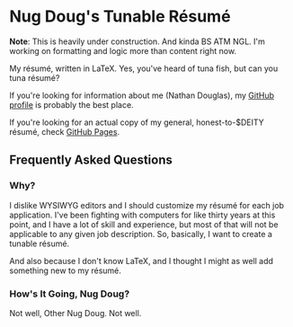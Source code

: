 # Nug Doug's Tunable Résumé

**Note**: This is heavily under construction. And kinda BS ATM NGL. I'm working on formatting and logic more than content right now.

My résumé, written in LaTeX. Yes, you've heard of tuna fish, but can you tuna résumé?

If you're looking for information about me (Nathan Douglas), my [GitHub profile](https://github.com/ndouglas/) is probably the best place.

If you're looking for an actual copy of my general, honest-to-$DEITY résumé, check [GitHub Pages](https://ndouglas.github.io/resume/resume.pdf).

## Frequently Asked Questions

### Why?

I dislike WYSIWYG editors and I should customize my résumé for each job application. I've been fighting with computers for like thirty years at this point, and I have a lot of skill and experience, but most of that will not be applicable to any given job description. So, basically, I want to create a tunable résumé.

And also because I don't know LaTeX, and I thought I might as well add something new to my résumé.

### How's It Going, Nug Doug?

Not well, Other Nug Doug. Not well.
